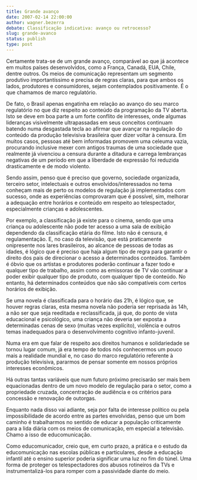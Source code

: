 ```yaml
---
title: Grande avanço
date: 2007-02-14 22:00:00
author: wagner.bezerra
debate: Classificação indicativa: avanço ou retrocesso?
slug: grande-avanco
status: publish 
type: post
---
```


  

 Certamente trata-se de um grande avanço, comparável ao que já acontece em muitos países desenvolvidos, como a França, Canadá, EUA, Chile, dentre outros. Os meios de comunicação representam um segmento produtivo importantíssimo e precisa de regras claras, para que ambos os lados, produtores e consumidores, sejam contemplados positivamente. É o que chamamos de marco regulatório.  

  

 De fato, o Brasil apenas engatinha em relação ao avanço do seu marco regulatório no que diz respeito ao conteúdo da programação da TV aberta. Isto se deve em boa parte a um forte conflito de interesses, onde algumas lideranças visivelmente ultrapassadas em seus conceitos continuam batendo numa desgastada tecla ao afirmar que avançar na regulação do conteúdo da produção televisiva brasileira quer dizer voltar à censura. Em muitos casos, pessoas até bem informadas promovem uma celeuma vazia, procurando inclusive mexer com antigos traumas de uma sociedade que realmente já vivenciou a censura durante a ditadura e carrega lembranças negativas de um período em que a liberdade de expressão foi reduzida drasticamente e de modo violento.  

  

 Sendo assim, penso que é preciso que governo, sociedade organizada, terceiro setor, intelectuais e outros envolvidos/interessados no tema conheçam mais de perto os modelos de regulação já implementados com sucesso, onde as experiências comprovaram que é possível, sim, melhorar a adequação entre horários e conteúdo em respeito ao telespectador, especialmente crianças e adolescentes.  

  

 Por exemplo, a classificação já existe para o cinema, sendo que uma criança ou adolescente não pode ter acesso a uma sala de exibição dependendo da classificação etária do filme. Isto não é censura, é regulamentação. E, no caso da televisão, que está praticamente onipresente nos lares brasileiros, ao alcance de pessoas de todas as idades, é lógico que é preciso que haja algum tipo de regra para garantir o direito dos pais de direcionar o acesso a determinados conteúdos. Também é óbvio que os artistas e produtores poderão continuar a fazer todo e qualquer tipo de trabalho, assim como as emissoras de TV vão continuar a poder exibir qualquer tipo de produto, com qualquer tipo de conteúdo. No entanto, há determinados conteúdos que não são compatíveis com certos horários de exibição.  

  

 Se uma novela é classificada para o horário das 21h, é lógico que, se houver regras claras, esta mesma novela não poderia ser reprisada às 14h, a não ser que seja reeditada e reclassificada, já que, do ponto de vista educacional e psicológico, uma criança não deveria ser exposta a determinadas cenas de sexo (muitas vezes explícito), violência e outros temas inadequados para o desenvolvimento cognitivo infanto-juvenil.  

  

 Numa era em que falar de respeito aos direitos humanos e solidariedade se tornou lugar comum, já era tempo de todos nós conhecermos um pouco mais a realidade mundial e, no caso do marco regulatório referente à produção televisiva, pararmos de pensar somente em nossos próprios interesses econômicos.  

  

 Há outras tantas variáveis que num futuro próximo precisarão ser mais bem equacionadas dentro de um novo modelo de regulação para o setor, como a propriedade cruzada, concentração de audiência e os critérios para concessão e renovação de outorgas.  

  

  

 Enquanto nada disso vai adiante, seja por falta de interesse político ou pela impossibilidade de acordo entre as partes envolvidas, penso que um bom caminho é trabalharmos no sentido de educar a população criticamente para a lida diária com os meios de comunicação, em especial a televisão. Chamo a isso de educomunicação.  

  

 Como educomunicador, creio que, em curto prazo, a prática e o estudo da educomunicação nas escolas públicas e particulares, desde a educação infantil até o ensino superior poderia significar uma luz no fim do túnel. Uma forma de proteger os telespectadores dos abusos rotineiros da TVs e instrumentalizá-los para romper com a passividade diante do meio.
